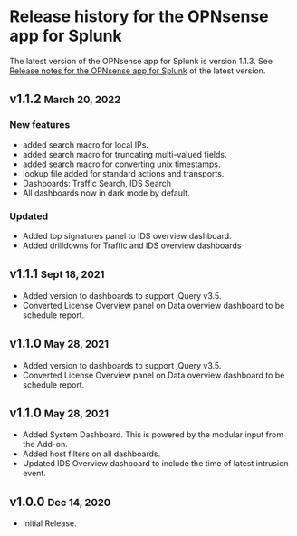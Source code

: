 # Release history for the OPNsense app for Splunk

The latest version of the OPNsense app for Splunk is version 1.1.3. See [Release notes for the OPNsense app for Splunk](../../releases/) of the latest version.

## v1.1.2 <small>March 20, 2022</small>

### New features

- added search macro for local IPs.
- added search macro for truncating multi-valued fields.
- added search macro for converting unix timestamps.
- lookup file added for standard actions and transports.
- Dashboards: Traffic Search, IDS Search
- All dashboards now in dark mode by default.

### Updated

- Added top signatures panel to IDS overview dashboard.
- Added drilldowns for Traffic and IDS overview dashboards

## v1.1.1 <small>Sept 18, 2021</small>

- Added version to dashboards to support jQuery v3.5.
- Converted License Overview panel on Data overview dashboard to be schedule report.

## v1.1.0 <small>May 28, 2021</small>

- Added version to dashboards to support jQuery v3.5.
- Converted License Overview panel on Data overview dashboard to be schedule report.

## v1.1.0 <small>May 28, 2021</small>

- Added System Dashboard. This is powered by the modular input from the Add-on.
- Added host filters on all dashboards.
- Updated IDS Overview dashboard to include the time of latest intrusion event.

## v1.0.0 <small>Dec 14, 2020</small>

- Initial Release.
